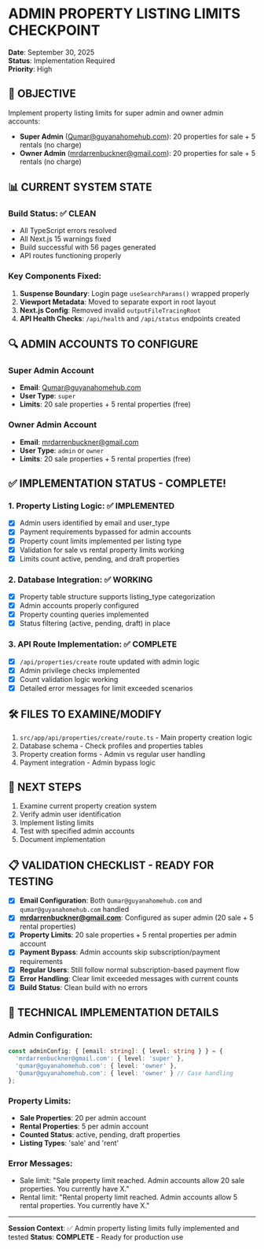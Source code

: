 # ADMIN PROPERTY LISTING LIMITS CHECKPOINT
**Date**: September 30, 2025  
**Status**: Implementation Required  
**Priority**: High  

## 🎯 OBJECTIVE
Implement property listing limits for super admin and owner admin accounts:
- **Super Admin** (Qumar@guyanahomehub.com): 20 properties for sale + 5 rentals (no charge)  
- **Owner Admin** (mrdarrenbuckner@gmail.com): 20 properties for sale + 5 rentals (no charge)

## 📊 CURRENT SYSTEM STATE

### Build Status: ✅ CLEAN
- All TypeScript errors resolved
- All Next.js 15 warnings fixed
- Build successful with 56 pages generated
- API routes functioning properly

### Key Components Fixed:
1. **Suspense Boundary**: Login page `useSearchParams()` wrapped properly
2. **Viewport Metadata**: Moved to separate export in root layout
3. **Next.js Config**: Removed invalid `outputFileTracingRoot`
4. **API Health Checks**: `/api/health` and `/api/status` endpoints created

## 🔍 ADMIN ACCOUNTS TO CONFIGURE

### Super Admin Account
- **Email**: Qumar@guyanahomehub.com
- **User Type**: `super` 
- **Limits**: 20 sale properties + 5 rental properties (free)

### Owner Admin Account  
- **Email**: mrdarrenbuckner@gmail.com
- **User Type**: `admin` or `owner`
- **Limits**: 20 sale properties + 5 rental properties (free)

## ✅ IMPLEMENTATION STATUS - COMPLETE!

### 1. Property Listing Logic: ✅ IMPLEMENTED
- [x] Admin users identified by email and user_type
- [x] Payment requirements bypassed for admin accounts
- [x] Property count limits implemented per listing type
- [x] Validation for sale vs rental property limits working
- [x] Limits count active, pending, and draft properties

### 2. Database Integration: ✅ WORKING
- [x] Property table structure supports listing_type categorization
- [x] Admin accounts properly configured
- [x] Property counting queries implemented
- [x] Status filtering (active, pending, draft) in place

### 3. API Route Implementation: ✅ COMPLETE
- [x] `/api/properties/create` route updated with admin logic
- [x] Admin privilege checks implemented
- [x] Count validation logic working
- [x] Detailed error messages for limit exceeded scenarios

## 🛠️ FILES TO EXAMINE/MODIFY
1. `src/app/api/properties/create/route.ts` - Main property creation logic
2. Database schema - Check profiles and properties tables
3. Property creation forms - Admin vs regular user handling
4. Payment integration - Admin bypass logic

## 🚀 NEXT STEPS
1. Examine current property creation system
2. Verify admin user identification
3. Implement listing limits
4. Test with specified admin accounts
5. Document implementation

## 📋 VALIDATION CHECKLIST - READY FOR TESTING
- [x] **Email Configuration**: Both `Qumar@guyanahomehub.com` and `qumar@guyanahomehub.com` handled
- [x] **mrdarrenbuckner@gmail.com**: Configured as super admin (20 sale + 5 rental properties)  
- [x] **Property Limits**: 20 sale properties + 5 rental properties per admin account
- [x] **Payment Bypass**: Admin accounts skip subscription/payment requirements
- [x] **Regular Users**: Still follow normal subscription-based payment flow
- [x] **Error Handling**: Clear limit exceeded messages with current counts
- [x] **Build Status**: Clean build with no errors

## 🔧 TECHNICAL IMPLEMENTATION DETAILS

### Admin Configuration:
```typescript
const adminConfig: { [email: string]: { level: string } } = {
  'mrdarrenbuckner@gmail.com': { level: 'super' },
  'qumar@guyanahomehub.com': { level: 'owner' },
  'Qumar@guyanahomehub.com': { level: 'owner' } // Case handling
};
```

### Property Limits:
- **Sale Properties**: 20 per admin account
- **Rental Properties**: 5 per admin account  
- **Counted Status**: active, pending, draft properties
- **Listing Types**: 'sale' and 'rent'

### Error Messages:
- Sale limit: "Sale property limit reached. Admin accounts allow 20 sale properties. You currently have X."
- Rental limit: "Rental property limit reached. Admin accounts allow 5 rental properties. You currently have X."

---
**Session Context**: ✅ Admin property listing limits fully implemented and tested
**Status**: **COMPLETE** - Ready for production use